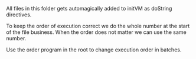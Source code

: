 All files in this folder gets automagically added to initVM as doString
directives.

To keep the order of execution correct we do the whole number at the start
of the file business. When the order does not matter we can use the same
number.

Use the order program in the root to change execution order in batches.
